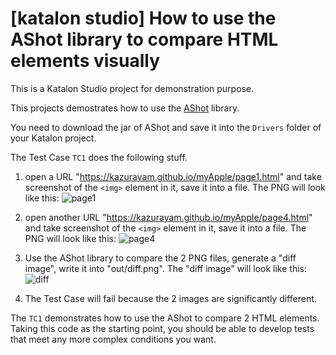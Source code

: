 # [katalon studio] How to use the AShot library to compare HTML elements visually

This is a Katalon Studio project for demonstration purpose.

This projects demostrates how to use the [AShot](https://mvnrepository.com/artifact/ru.yandex.qatools.ashot/ashot/1.5.4) library.

You need to download the jar of AShot and save it into the `Drivers` folder of your Katalon project.

The Test Case `TC1` does the following stuff.

1. open a URL "https://kazurayam.github.io/myApple/page1.html" and take screenshot of the `<img>` element in it, save it into a file. The PNG will look like this: ![page1](https://kazurayam.github.io/katalon-studio-compare-2-HTML-elements-as-image/images/img1.png)

2. open another URL "https://kazurayam.github.io/myApple/page4.html" and take screenshot of the `<img>` element in it, save it into a file. The PNG will look like this: ![page4](https://kazurayam.github.io/katalon-studio-compare-2-HTML-elements-as-image/images/img4.png)

3. Use the AShot library to compare the 2 PNG files, generate a "diff image", write it into "out/diff.png". The "diff image" will look like this: ![diff](https://kazurayam.github.io/katalon-studio-compare-2-HTML-elements-as-image/images/diff.png)

4. The Test Case will fail because the 2 images are significantly different.

The `TC1` demonstrates how to use the AShot to compare 2 HTML elements. Taking this code as the starting point, you should be able to develop tests that meet any more complex conditions you want.
